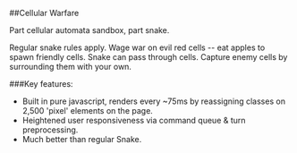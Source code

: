 ##Cellular Warfare

Part cellular automata sandbox, part snake.

Regular snake rules apply. Wage war on evil red cells -- eat apples to spawn friendly cells. Snake can pass through cells. Capture enemy cells by surrounding them with your own.

###Key features:
* Built in pure javascript, renders every ~75ms by reassigning classes on 2,500 'pixel' elements on the page.
* Heightened user responsiveness via command queue & turn preprocessing.
* Much better than regular Snake.
